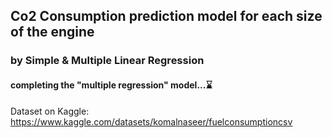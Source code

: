 ## Co2 Consumption prediction model for each size of the engine
### by Simple & Multiple Linear Regression
#### completing the "multiple regression" model...⌛
Dataset on Kaggle: https://www.kaggle.com/datasets/komalnaseer/fuelconsumptioncsv
